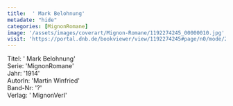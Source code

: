 ```yaml
---
title:  ' Mark Belohnung'
metadate: "hide"
categories: [MignonRomane]
image: '/assets/images/coverart/Mignon-Romane/1192274245_00000010.jpg'
visit: 'https://portal.dnb.de/bookviewer/view/1192274245#page/n0/mode/2up'
---
```

Titel: ' Mark Belohnung' <br>
Serie: 'MignonRomane' <br>
Jahr: '1914' <br>
AutorIn: 'Martin Winfried' <br>
Band-Nr: '?' <br>
Verlag: ' MignonVerl'